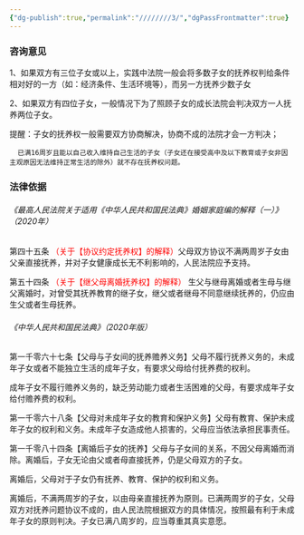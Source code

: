 ```yaml
---
{"dg-publish":true,"permalink":"////////3/","dgPassFrontmatter":true}
---
```


### 咨询意见

1、如果双方有三位子女或以上，实践中法院一般会将多数子女的抚养权判给条件相对好的一方（如：经济条件、生活环境等），而另一方抚养少数子女

2、如果双方有四位子女，一般情况下为了照顾子女的成长法院会判决双方一人抚养两位子女。

提醒：子女的抚养权一般需要双方协商解决，协商不成的法院才会一方判决；

	  已满16周岁且能以自己收入维持自己生活的子女（子女还在接受高中及以下教育或子女非因主观原因无法维持正常生活的除外）就不存在抚养权问题。

### 法律依据

###### 《最高人民法院关于适用《中华人民共和国民法典》婚姻家庭编的解释（一）》（2020年）

第四十五条 <font color="#ff0000">（关于【协议约定抚养权】的解释）</font>父母双方协议不满两周岁子女由父亲直接抚养，并对子女健康成长无不利影响的，人民法院应予支持。

第五十四条<font color="#ff0000"> （关于【继父母离婚抚养权】的解释）</font> 生父与继母离婚或者生母与继父离婚时，对曾受其抚养教育的继子女，继父或者继母不同意继续抚养的，仍应由生父或者生母抚养。

###### 《中华人民共和国民法典》（2020年版）

第一千零六十七条【父母与子女间的抚养赡养义务】父母不履行抚养义务的，未成年子女或者不能独立生活的成年子女，有要求父母给付抚养费的权利。

成年子女不履行赡养义务的，缺乏劳动能力或者生活困难的父母，有要求成年子女给付赡养费的权利。

第一千零六十八条【父母对未成年子女的教育和保护义务】父母有教育、保护未成年子女的权利和义务。未成年子女造成他人损害的，父母应当依法承担民事责任。

第一千零八十四条【离婚后子女的抚养】父母与子女间的关系，不因父母离婚而消除。离婚后，子女无论由父或者母直接抚养，仍是父母双方的子女。  

离婚后，父母对于子女仍有抚养、教育、保护的权利和义务。  

离婚后，不满两周岁的子女，以由母亲直接抚养为原则。已满两周岁的子女，父母双方对抚养问题协议不成的，由人民法院根据双方的具体情况，按照最有利于未成年子女的原则判决。子女已满八周岁的，应当尊重其真实意愿。